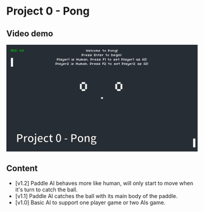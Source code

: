 # Project 0 - Pong

## Video demo

[![Project 0 - Pong](./resources/screenshots/project0-pong.jpg)](https://youtu.be/Gw4YxQObCEo)

## Content

- [v1.2] Paddle AI behaves more like human, will only start to move when it's turn to catch the ball.
- [v1.1] Paddle AI catches the ball with its main body of the paddle.  
- [v1.0] Basic AI to support one player game or two AIs game.
